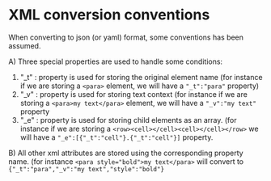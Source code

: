 # XML conversion conventions

When converting to json (or yaml) format, some conventions has been assumed.

A) Three special properties are used to handle some conditions:  
1. "_t" : property is used for storing the original element name (for instance if we are storing a `<para>` element, we will have a `"_t":"para"` property)  
2. "_v" : property is used for storing text context (for instance if we are storing a `<para>my text</para>` element, we will have a `"_v":"my text"` property  
3. "_e" : property is used for storing child elements as an array. (for instance if we are storing a `<row><cell></cell><cell></cell></row>` we will have a `"_e":[{"_t":"cell"}.{"_t":"cell"}]` property.

B) All other xml attributes are stored using the corresponding property name. (for instance `<para style="bold">my text</para>` will convert to `{"_t":"para","_v":"my text","style":"bold"}`
